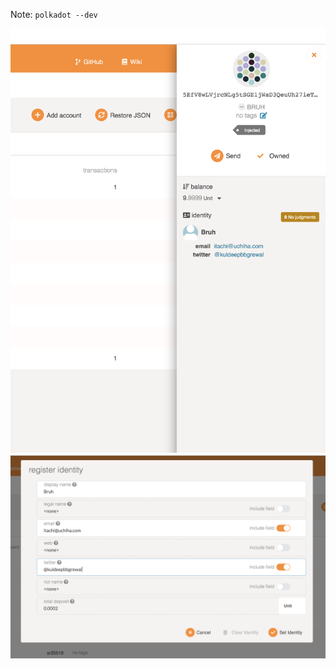 Note: `polkadot --dev`

<img src="https://github.com/kiok46/hack-polkadot/blob/main/tasks/Set_An_Identity_On_Dev/final.png">

<img src="https://github.com/kiok46/hack-polkadot/blob/main/tasks/Set_An_identity_On_Dev/add_identity.png">
